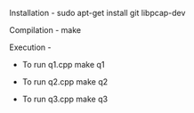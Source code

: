 Installation - 
sudo apt-get install git libpcap-dev


Compilation - 
make

Execution - 
- To run q1.cpp
make q1

- To run q2.cpp
make q2

- To run q3.cpp
make q3